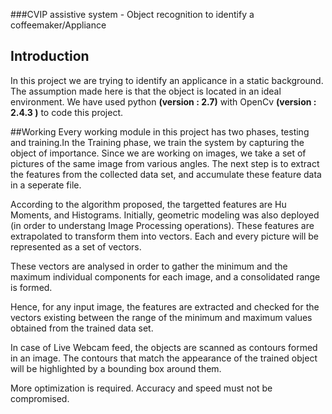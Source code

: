 ###CVIP assistive system - Object recognition to identify a coffeemaker/Appliance
## Introduction
In this project we are trying to identify an applicance in a static background. The assumption made here is that the object is located in an ideal environment. We have used python **(version : 2.7)**  with OpenCv **(version : 2.4.3 )** to code this project. 

##Working 
Every working module in this project has two phases, testing and training.In the Training phase, we train the system by capturing the object of importance. Since we are working on images, we take a set of pictures of the same image from various angles. 
The next step is to extract the features from the collected data set, and accumulate these feature data in a seperate file. 

According to the algorithm proposed, the targetted features are Hu Moments, and Histograms. Initially, geometric modeling was also deployed (in order to understang Image Processing operations). 
These features are extrapolated to transform them into vectors. Each and every picture will be represented as a set of vectors. 

These vectors are analysed in order to gather the minimum and the maximum individual components for each image, and a consolidated range is formed. 

Hence, for any input image, the features are extracted and checked for the vectors existing between the range of the minimum and maximum values obtained from the trained data set.

In case of Live Webcam feed, the objects are scanned as contours formed in an image. The contours that match the appearance of the trained object will be highlighted by a bounding box around them.

More optimization is required. Accuracy and speed must not be compromised.